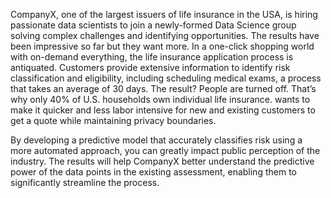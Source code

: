 CompanyX, one of the largest issuers of life insurance in the USA, is hiring passionate data scientists to join a newly-formed Data Science group solving complex challenges and identifying opportunities. The results have been impressive so far but they want more.
In a one-click shopping world with on-demand everything, the life insurance application process is antiquated. Customers provide extensive information to identify risk classification and eligibility, including scheduling medical exams, a process that takes an average of 30 days.
The result? People are turned off. That’s why only 40% of U.S. households own individual life insurance.
wants to make it quicker and less labor intensive for new and existing customers to get a quote while maintaining privacy boundaries.

By developing a predictive model that accurately classifies risk using a more automated approach, you can greatly impact public perception of the industry.
The results will help CompanyX better understand the predictive power of the data points in the existing assessment, enabling them to significantly streamline the process.
